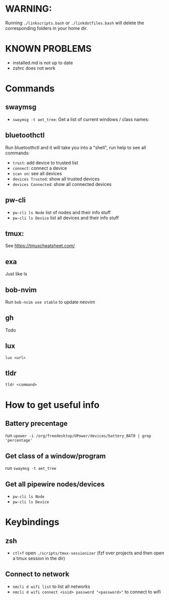 # WARNING:
Running `./linkscripts.bash` or `./linkdotfiles.bash` will delete the corresponding folders in your home dir.

# KNOWN PROBLEMS
- installed.md is not up to date
- zshrc does not work

# Commands
## swaymsg
- `swaymsg -t aet_tree`: Get a list of current windows / class names:
## bluetoothctl
Run bluetoothctl and it will take you into a "shell", run help to see all commands:
- `trust`: add device to trusted list
- `connect`: connect a device
- `scan on`: see all devices
- `devices Trusted`: show all trusted devices
- `devices Connected`: show all connected devices
## pw-cli
- `pw-cli ls Node` list of nodes and their info stuff
- `pw-cli ls Device` list all devices and their info stuff
## tmux:
See https://tmuxcheatsheet.com/
## exa
Just like ls
## bob-nvim
Run `bob-nvim use stable` to update neovim
## gh
Todo
## lux
`lux <url>`
## tldr
`tldr <command>`

# How to get useful info
## Battery precentage
run `upower -i /org/freedesktop/UPower/devices/battery_BAT0 | grep 'percentage'`
## Get class of a window/program
run `swaymsg -t aet_tree`
## Get all pipewire nodes/devices
- `pw-cli ls Node`
- `pw-cli ls Device`

# Keybindings
## zsh
- `ctl+f` open `./scripts/tmux-sessionizer` (fzf over projects and then open a tmux session in the dir)

## Connect to network
- `nmcli d wifi list` to list all networks
- `nmcli d wifi connect <ssid> password "<password>"` to connect to wifi
